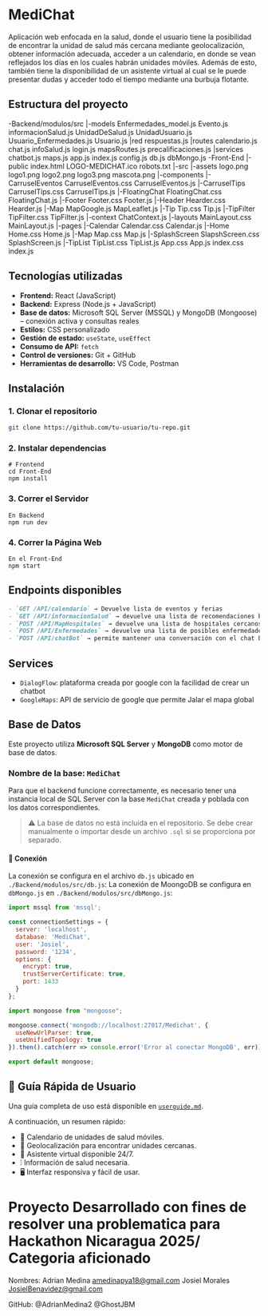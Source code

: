 # MediChat

Aplicación web enfocada en la salud, donde el usuario tiene la posibilidad de encontrar la unidad de salud más cercana mediante geolocalización, obtener información adecuada, acceder a un calendario, en donde se vean reflejados los días en los cuales habrán unidades móviles. Además de esto, también tiene la disponibilidad de un asistente virtual al cual se le puede presentar dudas y acceder todo el tiempo mediante una burbuja flotante.

## Estructura del proyecto
-Backend/modulos/src
    |-models
        Enfermedades_model.js
        Evento.js
        informacionSalud.js
        UnidadDeSalud.js
        UnidadUsuario.js
        Usuario_Enfermedades.js
        Usuario.js
    |red
        respuestas.js
    |routes
        calendario.js
        chat.js
        infoSalud.js
        login.js
        mapsRoutes.js
        precalificaciones.js
    |services
        chatbot.js
        maps.js
    app.js
    index.js
    config.js
    db.js
    dbMongo.js
-Front-End
    |-public
        index.html
        LOGO-MEDICHAT.ico
        robots.txt
    |-src
        |-assets
            logo.png
            logo1.png
            logo2.png
            logo3.png
            mascota.png
        |-components
            |-CarruselEventos
                CarruselEventos.css
                CarruselEventos.js
            |-CarruselTips
                CarruselTips.css
                CarruselTips.js
            |-FloatingChat
                FloatingChat.css
                FloatingChat.js
            |-Footer
                Footer.css
                Footer.js
            |-Header
                Hearder.css
                Hearder.js
            |-Map
                MapGoogle.js
                MapLeaflet.js
            |-Tip
                Tip.css
                Tip.js
            |-TipFilter
                TipFilter.css
                TipFilter.js
        |-context
            ChatContext.js
        |-layouts
            MainLayout.css
            MainLayout.js
        |-pages
            |-Calendar
                Calendar.css
                Calendar.js
            |-Home
                Home.css
                Home.js
            |-Map
                Map.css
                Map.js
            |-SplashScreen
                SlapshScreen.css
                SplashScreen.js
            |-TipList
                TipList.css
                TipList.js
        App.css
        App.js
        index.css
        index.js
    

## Tecnologías utilizadas

- **Frontend:** React (JavaScript)
- **Backend:** Express (Node.js + JavaScript)
- **Base de datos:** Microsoft SQL Server (MSSQL) y MongoDB (Mongoose) – conexión activa y consultas reales
- **Estilos:** CSS personalizado
- **Gestión de estado:** `useState`, `useEffect`
- **Consumo de API:** `fetch`
- **Control de versiones:** Git + GitHub
- **Herramientas de desarrollo:** VS Code, Postman
  
## Instalación

### 1️. Clonar el repositorio

```bash
git clone https://github.com/tu-usuario/tu-repo.git
```

### 2. Instalar dependencias
```
# Frontend
cd Front-End
npm install
```
### 3. Correr el Servidor
```
En Backend
npm run dev
```
### 4. Correr la Página Web
```
En el Front-End
npm start
```
## Endpoints disponibles
```markdown
- `GET /API/calendario` → Devuelve lista de eventos y ferias
- `GET /API/informacionSalud` → devuelve una lista de recomendaciones basicas de salud
- `POST /API/MapHospitales` → devuelve una lista de hospitales cercanos en un radio de 5000 en base a la ubicación del individuo
- `POST /API/Enfermedades` → devuelve una lista de posibles enfermedades en base a un sintoma
- `POST /API/chatBot` → permite mantener una conversación con el chat bot de la aplicación en base a contextos, etc
```

## Services
- `DialogFlow`: plataforma creada por google con la facilidad de crear un chatbot
- `GoogleMaps`: API de servicio de google que permite Jalar el mapa global

## Base de Datos

Este proyecto utiliza **Microsoft SQL Server** y **MongoDB** como motor de base de datos.


### Nombre de la base: `MediChat`

Para que el backend funcione correctamente, es necesario tener una instancia local de SQL Server con la base `MediChat` creada y poblada con los datos correspondientes.

> ⚠️ La base de datos no está incluida en el repositorio. Se debe crear manualmente o importar desde un archivo `.sql` si se proporciona por separado.

#### 🔐 Conexión

La conexión se configura en el archivo `db.js` ubicado en `./Backend/modulos/src/db.js`:
La conexión de MoongoDB se configura en `dbMongo.js` en `./Backend/modulos/src/dbMongo.js`:
```js
import mssql from 'mssql';

const connectionSettings = {
  server: 'localhost',
  database: 'MediChat',
  user: 'Josiel',
  password: '1234',
  options: {
    encrypt: true,
    trustServerCertificate: true,
    port: 1433
  }
};
```
```js
import mongoose from "mongoose";

mongoose.connect('mongodb://localhost:27017/Medichat', {
  useNewUrlParser: true,
  useUnifiedTopology: true
}).then().catch(err => console.error('Error al conectar MongoDB', err));

export default mongoose;
```

## 🧭 Guía Rápida de Usuario

Una guía completa de uso está disponible en [`userguide.md`](./userguide.md).

A continuación, un resumen rápido:

- 📅 Calendario de unidades de salud móviles.
- 📍 Geolocalización para encontrar unidades cercanas.
- 💬 Asistente virtual disponible 24/7.
- ❕ Información de salud necesaria.
- 🖥️ Interfaz responsiva y fácil de usar.

# Proyecto Desarrollado con fines de resolver una problematica para Hackathon Nicaragua 2025/ Categoria aficionado
Nombres: Adrian Medina  amedinapya18@gmail.com
         Josiel Morales JosielBenavidez@gmail.com

GitHub: @AdrianMedina2
        @GhostJBM
